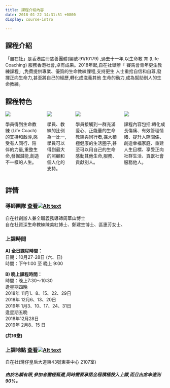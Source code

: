 ```yaml
---
title: 課程介紹內容
date: 2018-01-22 14:31:51 +0800
display: course-intro

---
```

## 課程介紹

「自在社」是香港註冊慈善團體(編號:91/10179) ,過去十一年,以生命教
育 (Life Coaching) 服務香港社會,卓有成果。2018年起,自在社舉辦「
賽馬會青年更生教練課程」,免費提供專業、優質的生命教練課程,支持更生
人士重拾自信和自尊,發揮正向生命力,甚至將自己的經歷,轉化成滋養其他
生命的動力,成為幫助別人的生命教練。

## 課程特色

<div class="columns text-center is-multiline is-desktop">
<div class="column is-half-desktop style1">
<img src="/img/features_icon1.svg" />
<p class="text-left">
學員得到生命教練 (Life Coach)的支持和啟導,感受有人同行、陪伴的力量,重整生命,發掘潛能,創造不一樣的人生。
</p>
</div>
<div class="column is-half-desktop style2">
<img src="/img/features_icon2.svg"  />
<p class="text-left">
學員、教練的比例為一比一,學員可以得到最大的照顧和個人化的支持。
</p>
</div>
<div class="column is-half-desktop style1">
<img src="/img/features_icon3.svg"  />
<p class="text-left">
學員接觸到一群充滿愛心、正能量的生命教練與同行者,擴大積極健康的生活圈子,甚至可以用自己的生命感動其他生命,服務、貢獻別人。
</p>
</div>
<div class="column is-half-desktop style2">
<img src="/img/features_icon4.svg"  />
<p class="text-left">
課程內容包括:轉化成長傷痛、有效管理情緒、提升人際關係、創造幸福家庭、重建人生目標、享受正向社群生活、貢獻社會服務他人。
</p>
</div>
</div>

## 詳情

### 導師團隊 [查看![Alt text](/img/right_arrow.svg)](/team/team)

自在社創辦人兼全職義務導師周華山博士  
自在社資深生命教練陳美紅博士、鄭建生博士、區惠芳女士、

### 上課時間

**A) 全日課程時間：**  
日期：10月27-28日 (六、日)  
時間：下午1:00 至 晚上 9:00

**B) 晚上課程時間：**  
時間：晚上7:30～10:30  
逢星期四晚  
2018年 11月1、8、15、22、29日  
2018年 12月6、13、20日  
2019年 1月3、10、17、24、31日  
逢星期五晚  
2018年12月28日  
2019年 2月8、15 日

**(共16堂)** 

### 上課地點 [查看![Alt text](/img/right_arrow.svg)](/contact/contact)

自在社(灣仔皇后大道東43號東美中心 2107室)

##### 由於名額有限,參加者需經甄選,同時需要承諾全程積極投入上課,而且出席率達到90%。